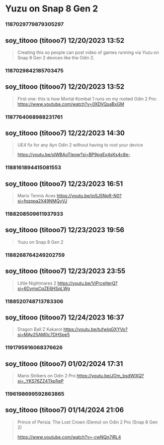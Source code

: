 # Yuzu on Snap 8 Gen 2
### 1187029779879305297
## soy_titooo (titooo7) 12/20/2023 13:52 

> Creating this so people can post video of games running via Yuzu on Snap 8 Gen 2 devices like the Odin 2.

### 1187029842185703475
## soy_titooo (titooo7) 12/20/2023 13:52 

> First one: this is how Mortal Kombat 1 runs on my rooted  Odin 2 Pro: https://www.youtube.com/watch?v=0XDVQsaBxGM

### 1187764068988231761
## soy_titooo (titooo7) 12/22/2023 14:30 

> UE4 fix for any Ayn Odin 2 without having to root your device
> 
> https://youtu.be/slWBAoTIeow?si=BP9pgEx4sKs4c8e-

### 1188161894415081553
## soy_titooo (titooo7) 12/23/2023 16:51 

> Mario Tennis Aces
> https://youtu.be/jqSJ5NpR-N0?si=fqzppa2X49NMQyVJ

### 1188208509611937933
## soy_titooo (titooo7) 12/23/2023 19:56 

> Yuzu on Snap 8 Gen 2

### 1188268764249202759
## soy_titooo (titooo7) 12/23/2023 23:55 

> Little Nightmares 2 
> https://youtu.be/VjPrceIterQ?si=6DymsCqZE6HSqLWg

### 1188520748713783306
## soy_titooo (titooo7) 12/24/2023 16:37 

> Dragon Ball Z Kakarot https://youtu.be/tufwIqGXYVo?si=MAy25AM0c7DHSpe5

### 1191795916068376626
## soy_titooo (titooo7) 01/02/2024 17:31 

> Mario Strikers on Odin 2 Pro https://youtu.be/JOm_bsdWlXQ?si=_YKS76ZZ4Tkp1ieP

### 1196198699592863865
## soy_titooo (titooo7) 01/14/2024 21:06 

> Prince of Persia: The Lost Crown (Demo) on Odin 2 Pro (Snap 8 Gen 2) 
> 
> https://www.youtube.com/watch?v=-cwNQn7jRL4

